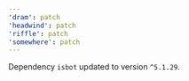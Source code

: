 ```yaml
---
'dram': patch
'headwind': patch
'riffle': patch
'somewhere': patch
---
```

Dependency `isbot` updated to version `^5.1.29`.

